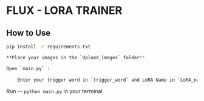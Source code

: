 # FLUX - LORA TRAINER 


## How to Use

```bash
pip install -r requirements.txt

**Place your images in the `Upload_Images` folder**

Open `main.py` :
    
    Enter your trigger word in `trigger_word` and LoRA Name in `LoRA_name`

```


 
Run -- `python main.py` in your terminal



